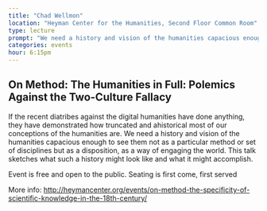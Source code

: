 ```yaml
---
title: "Chad Wellmon"
location: "Heyman Center for the Humanities, Second Floor Common Room"
type: lecture
prompt: "We need a history and vision of the humanities capacious enough to see them not as a particular method or set of disciplines but as a disposition, as a way of engaging the world."
categories: events
hour: 6:15pm
---
```


## On Method: The Humanities in Full: Polemics Against the Two-Culture Fallacy

If the recent diatribes against the digital humanities have done anything, they have
demonstrated how truncated and ahistorical most of our conceptions of the humanities are. We
need a history and vision of the humanities capacious enough to see them not as a particular
method or set of disciplines but as a disposition, as a way of engaging the world. This talk
sketches what such a history might look like and what it might accomplish.

Event is free and open to the public. Seating is first come, first served

More info:
<http://heymancenter.org/events/on-method-the-specificity-of-scientific-knowledge-in-the-18th-century/>
